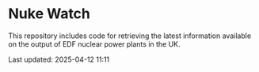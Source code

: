 # Nuke Watch

This repository includes code for retrieving the latest information available on the output of EDF nuclear power plants in the UK.

Last updated: 2025-04-12 11:11